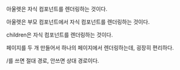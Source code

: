 아울렛은 자식 컴포넌트를 렌더링하는 것이다.

아울렛은 부모 컴포넌트에서 자식 컴포넌트를 렌더링하는 것이다.

children은 자식 컴포넌트를 렌더링하는 것이다.

페이지를 두 개 만들어서 하나의 페이지에서 렌더링하는데, 굉장히 편리하다.

/를 쓰면 절대 경로, 안쓰면 상대 경로이다.
